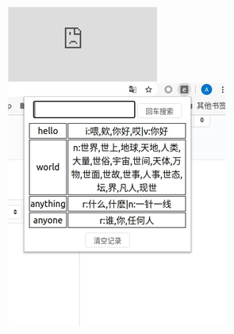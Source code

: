![contents](https://raw.githubusercontent.com/noob20000405/readme_pic/master/rp_suicidePrevention.pdf)
![image](https://raw.githubusercontent.com/noob20000405/readme_pic/master/images/capture.jpg)

